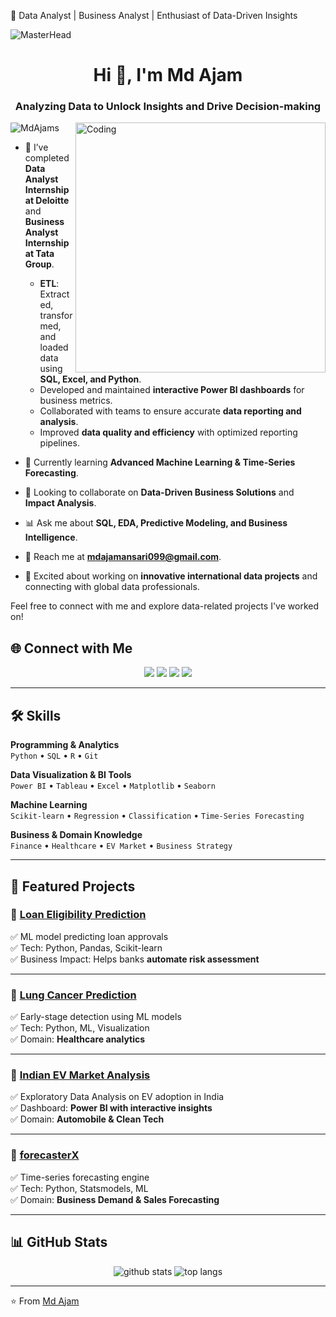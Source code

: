 🚀 Data Analyst | Business Analyst | Enthusiast of Data-Driven Insights  

![MasterHead](https://blog.imarticus.org/wp-content/uploads/2019/05/daonline.gif)

<h1 align="center">Hi 👋, I'm Md Ajam</h1>
<h3 align="center">Analyzing Data to Unlock Insights and Drive Decision-making</h3>
<img align="right" alt="Coding" width="400" src="https://media.giphy.com/media/v1.Y2lkPTc5MGI3NjExMTU3M2NkYTIxYjhiOTgyM2Q1NWZiMWU0OTQ1YzgzOGE4MjgxMTUxMiZlcD12MV9pbnRlcm5hbF9naWZzX2dpZklkJmN0PWc/qgQUggAC3Pfv687qPC/giphy.gif"/>

<p align="left"> <img src="https://komarev.com/ghpvc/?username=MdAjams&label=Profile%20views&color=0e75b6&style=flat" alt="MdAjams" /> </p>

- 🔨 I’ve completed **Data Analyst Internship at Deloitte** and **Business Analyst Internship at Tata Group**.  
  - **ETL**: Extracted, transformed, and loaded data using **SQL, Excel, and Python**.  
  - Developed and maintained **interactive Power BI dashboards** for business metrics.  
  - Collaborated with teams to ensure accurate **data reporting and analysis**.  
  - Improved **data quality and efficiency** with optimized reporting pipelines.  

- 🚀 Currently learning **Advanced Machine Learning & Time-Series Forecasting**.  
- 🤝 Looking to collaborate on **Data-Driven Business Solutions** and **Impact Analysis**.  
- 📊 Ask me about **SQL, EDA, Predictive Modeling, and Business Intelligence**.  
- 📧 Reach me at **mdajamansari099@gmail.com**.  
- 🌟 Excited about working on **innovative international data projects** and connecting with global data professionals.  

Feel free to connect with me and explore data-related projects I've worked on!  


## 🌐 Connect with Me  
<p align="center">
  <a href="https://www.linkedin.com/in/mdajam/"><img src="https://img.icons8.com/fluent/48/000000/linkedin.png"/></a>
  <a href="mailto:mdajamansari099@gmail.com"><img src="https://img.icons8.com/color/48/000000/gmail-new.png"/></a>
  <a href="https://github.com/mdAjams"><img src="https://img.icons8.com/fluent/48/000000/github.png"/></a>
  <a href="https://www.hackerrank.com/profile/mdajamansari099"><img src="https://img.icons8.com/external-tal-revivo-shadow-tal-revivo/48/000000/external-hackerrank-is-a-technology-company-that-focuses-on-competitive-programming-logo-shadow-tal-revivo.png"/></a>
</p>

---

## 🛠️ Skills  

**Programming & Analytics**  
`Python` • `SQL` • `R` • `Git`  

**Data Visualization & BI Tools**  
`Power BI` • `Tableau` • `Excel` • `Matplotlib` • `Seaborn`  

**Machine Learning**  
`Scikit-learn` • `Regression` • `Classification` • `Time-Series Forecasting`  

**Business & Domain Knowledge**  
`Finance` • `Healthcare` • `EV Market` • `Business Strategy`  

---

## 📌 Featured Projects  

### 🔹 [Loan Eligibility Prediction](https://github.com/MdAjams/Loan-Eligibility)  
✅ ML model predicting loan approvals  
✅ Tech: Python, Pandas, Scikit-learn  
✅ Business Impact: Helps banks **automate risk assessment**  

---

### 🔹 [Lung Cancer Prediction](https://github.com/MdAjams/Lung-Cancer-Prediction)  
✅ Early-stage detection using ML models  
✅ Tech: Python, ML, Visualization  
✅ Domain: **Healthcare analytics**  

---

### 🔹 [Indian EV Market Analysis](https://github.com/MdAjams/EV-Market-India)  
✅ Exploratory Data Analysis on EV adoption in India  
✅ Dashboard: **Power BI with interactive insights**  
✅ Domain: **Automobile & Clean Tech**  

---

### 🔹 [forecasterX](https://github.com/MdAjams/forecasterX)  
✅ Time-series forecasting engine  
✅ Tech: Python, Statsmodels, ML  
✅ Domain: **Business Demand & Sales Forecasting**  

---

## 📊 GitHub Stats  
<p align="center">
  <img src="https://github-readme-stats.vercel.app/api?username=MdAjams&show_icons=true&theme=radical" alt="github stats" />
  <img src="https://github-readme-stats.vercel.app/api/top-langs/?username=MdAjams&layout=compact&theme=radical" alt="top langs" />
</p>

---

⭐️ From [Md Ajam](https://github.com/mdAjams)
